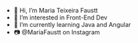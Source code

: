 - 👋 Hi, I’m Maria Teixeira Faustt    
- 👀 I’m interested in Front-End Dev 
- 🌱 I’m currently learning Java and Angular
- 📷 @MariaFaustt on Instagram     

<!---
MariaLTN/MariaLTN is a ✨ special ✨ repository because its `README.md` (this file) appears on your GitHub profile.
You can click the Preview link to take a look at your changes.
--->
